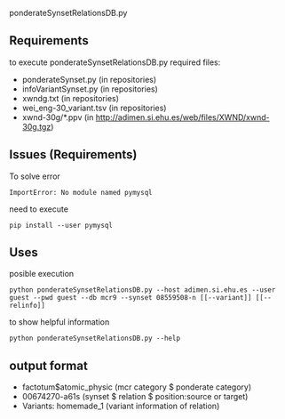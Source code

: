
ponderateSynsetRelationsDB.py

Requirements
-------

to execute ponderateSynsetRelationsDB.py required files:

* ponderateSynset.py (in repositories)
* infoVariantSynset.py (in repositories)
* xwndg.txt (in repositories)
* wei_eng-30_variant.tsv (in repositories)
* xwnd-30g/*.ppv (in http://adimen.si.ehu.es/web/files/XWND/xwnd-30g.tgz)

Issues (Requirements)
-------

To solve error 
```
ImportError: No module named pymysql
```
need to execute 
```
pip install --user pymysql
```

Uses
-------

posible execution
```
python ponderateSynsetRelationsDB.py --host adimen.si.ehu.es --user guest --pwd guest --db mcr9 --synset 08559508-n [[--variant]] [[--relinfo]]
```

to show helpful information
```
python ponderateSynsetRelationsDB.py --help
```

output format
-------

* factotum$atomic_physic (mcr category $ ponderate category)
* 00674270-a$61$s (synset $ relation $ position:source or target)
* Variants: homemade_1 (variant information of relation)
